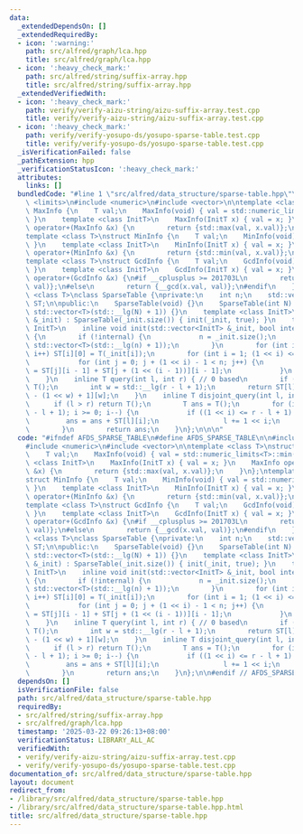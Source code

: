 ```yaml
---
data:
  _extendedDependsOn: []
  _extendedRequiredBy:
  - icon: ':warning:'
    path: src/alfred/graph/lca.hpp
    title: src/alfred/graph/lca.hpp
  - icon: ':heavy_check_mark:'
    path: src/alfred/string/suffix-array.hpp
    title: src/alfred/string/suffix-array.hpp
  _extendedVerifiedWith:
  - icon: ':heavy_check_mark:'
    path: verify/verify-aizu-string/aizu-suffix-array.test.cpp
    title: verify/verify-aizu-string/aizu-suffix-array.test.cpp
  - icon: ':heavy_check_mark:'
    path: verify/verify-yosupo-ds/yosupo-sparse-table.test.cpp
    title: verify/verify-yosupo-ds/yosupo-sparse-table.test.cpp
  _isVerificationFailed: false
  _pathExtension: hpp
  _verificationStatusIcon: ':heavy_check_mark:'
  attributes:
    links: []
  bundledCode: "#line 1 \"src/alfred/data_structure/sparse-table.hpp\"\n\n\n\n#include\
    \ <limits>\n#include <numeric>\n#include <vector>\n\ntemplate <class T>\nstruct\
    \ MaxInfo {\n    T val;\n    MaxInfo(void) { val = std::numeric_limits<T>::min();\
    \ }\n    template <class InitT>\n    MaxInfo(InitT x) { val = x; }\n    MaxInfo\
    \ operator+(MaxInfo &x) {\n        return {std::max(val, x.val)};\n    }\n};\n\
    template <class T>\nstruct MinInfo {\n    T val;\n    MinInfo(void) { val = std::numeric_limits<T>::max();\
    \ }\n    template <class InitT>\n    MinInfo(InitT x) { val = x; }\n    MinInfo\
    \ operator+(MinInfo &x) {\n        return {std::min(val, x.val)};\n    }\n};\n\
    template <class T>\nstruct GcdInfo {\n    T val;\n    GcdInfo(void) { val = T();\
    \ }\n    template <class InitT>\n    GcdInfo(InitT x) { val = x; }\n    GcdInfo\
    \ operator+(GcdInfo &x) {\n#if __cplusplus >= 201703L\n        return {std::gcd(x.val,\
    \ val)};\n#else\n        return {__gcd(x.val, val)};\n#endif\n    }\n};\ntemplate\
    \ <class T>\nclass SparseTable {\nprivate:\n    int n;\n    std::vector<std::vector<T>>\
    \ ST;\n\npublic:\n    SparseTable(void) {}\n    SparseTable(int N) : n(N), ST(N,\
    \ std::vector<T>(std::__lg(N) + 1)) {}\n    template <class InitT>\n    SparseTable(std::vector<InitT>\
    \ &_init) : SparseTable(_init.size()) { init(_init, true); }\n    template <class\
    \ InitT>\n    inline void init(std::vector<InitT> &_init, bool internal = false)\
    \ {\n        if (!internal) {\n            n = _init.size();\n            ST.assign(n,\
    \ std::vector<T>(std::__lg(n) + 1));\n        }\n        for (int i = 0; i < n;\
    \ i++) ST[i][0] = T(_init[i]);\n        for (int i = 1; (1 << i) <= n; i++) {\n\
    \            for (int j = 0; j + (1 << i) - 1 < n; j++) {\n                ST[j][i]\
    \ = ST[j][i - 1] + ST[j + (1 << (i - 1))][i - 1];\n            }\n        }\n\
    \    }\n    inline T query(int l, int r) { // 0 based\n        if (l > r) return\
    \ T();\n        int w = std::__lg(r - l + 1);\n        return ST[l][w] + ST[r\
    \ - (1 << w) + 1][w];\n    }\n    inline T disjoint_query(int l, int r) {\n  \
    \      if (l > r) return T();\n        T ans = T();\n        for (int i = std::__lg(r\
    \ - l + 1); i >= 0; i--) {\n            if ((1 << i) <= r - l + 1) {\n       \
    \         ans = ans + ST[l][i];\n                l += 1 << i;\n            }\n\
    \        }\n        return ans;\n    }\n};\n\n\n"
  code: "#ifndef AFDS_SPARSE_TABLE\n#define AFDS_SPARSE_TABLE\n\n#include <limits>\n\
    #include <numeric>\n#include <vector>\n\ntemplate <class T>\nstruct MaxInfo {\n\
    \    T val;\n    MaxInfo(void) { val = std::numeric_limits<T>::min(); }\n    template\
    \ <class InitT>\n    MaxInfo(InitT x) { val = x; }\n    MaxInfo operator+(MaxInfo\
    \ &x) {\n        return {std::max(val, x.val)};\n    }\n};\ntemplate <class T>\n\
    struct MinInfo {\n    T val;\n    MinInfo(void) { val = std::numeric_limits<T>::max();\
    \ }\n    template <class InitT>\n    MinInfo(InitT x) { val = x; }\n    MinInfo\
    \ operator+(MinInfo &x) {\n        return {std::min(val, x.val)};\n    }\n};\n\
    template <class T>\nstruct GcdInfo {\n    T val;\n    GcdInfo(void) { val = T();\
    \ }\n    template <class InitT>\n    GcdInfo(InitT x) { val = x; }\n    GcdInfo\
    \ operator+(GcdInfo &x) {\n#if __cplusplus >= 201703L\n        return {std::gcd(x.val,\
    \ val)};\n#else\n        return {__gcd(x.val, val)};\n#endif\n    }\n};\ntemplate\
    \ <class T>\nclass SparseTable {\nprivate:\n    int n;\n    std::vector<std::vector<T>>\
    \ ST;\n\npublic:\n    SparseTable(void) {}\n    SparseTable(int N) : n(N), ST(N,\
    \ std::vector<T>(std::__lg(N) + 1)) {}\n    template <class InitT>\n    SparseTable(std::vector<InitT>\
    \ &_init) : SparseTable(_init.size()) { init(_init, true); }\n    template <class\
    \ InitT>\n    inline void init(std::vector<InitT> &_init, bool internal = false)\
    \ {\n        if (!internal) {\n            n = _init.size();\n            ST.assign(n,\
    \ std::vector<T>(std::__lg(n) + 1));\n        }\n        for (int i = 0; i < n;\
    \ i++) ST[i][0] = T(_init[i]);\n        for (int i = 1; (1 << i) <= n; i++) {\n\
    \            for (int j = 0; j + (1 << i) - 1 < n; j++) {\n                ST[j][i]\
    \ = ST[j][i - 1] + ST[j + (1 << (i - 1))][i - 1];\n            }\n        }\n\
    \    }\n    inline T query(int l, int r) { // 0 based\n        if (l > r) return\
    \ T();\n        int w = std::__lg(r - l + 1);\n        return ST[l][w] + ST[r\
    \ - (1 << w) + 1][w];\n    }\n    inline T disjoint_query(int l, int r) {\n  \
    \      if (l > r) return T();\n        T ans = T();\n        for (int i = std::__lg(r\
    \ - l + 1); i >= 0; i--) {\n            if ((1 << i) <= r - l + 1) {\n       \
    \         ans = ans + ST[l][i];\n                l += 1 << i;\n            }\n\
    \        }\n        return ans;\n    }\n};\n\n#endif // AFDS_SPARSE_TABLE\n"
  dependsOn: []
  isVerificationFile: false
  path: src/alfred/data_structure/sparse-table.hpp
  requiredBy:
  - src/alfred/string/suffix-array.hpp
  - src/alfred/graph/lca.hpp
  timestamp: '2025-03-22 09:26:13+08:00'
  verificationStatus: LIBRARY_ALL_AC
  verifiedWith:
  - verify/verify-aizu-string/aizu-suffix-array.test.cpp
  - verify/verify-yosupo-ds/yosupo-sparse-table.test.cpp
documentation_of: src/alfred/data_structure/sparse-table.hpp
layout: document
redirect_from:
- /library/src/alfred/data_structure/sparse-table.hpp
- /library/src/alfred/data_structure/sparse-table.hpp.html
title: src/alfred/data_structure/sparse-table.hpp
---
```

